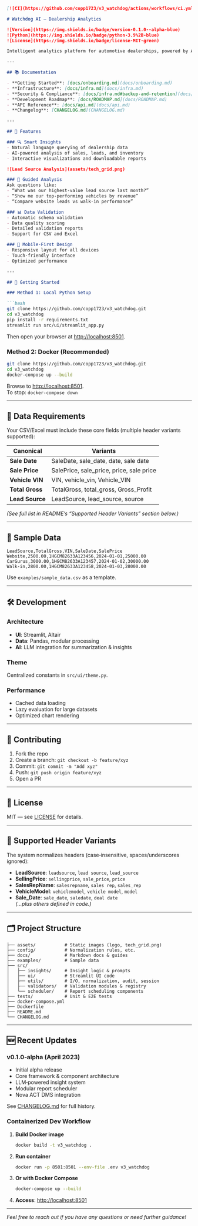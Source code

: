 ```markdown
[![CI](https://github.com/copp1723/v3_watchdog/actions/workflows/ci.yml/badge.svg)](https://github.com/copp1723/v3_watchdog/actions/workflows/ci.yml)

# Watchdog AI – Dealership Analytics

![Version](https://img.shields.io/badge/version-0.1.0--alpha-blue)  
![Python](https://img.shields.io/badge/python-3.9%2B-blue)  
![License](https://img.shields.io/badge/license-MIT-green)

Intelligent analytics platform for automotive dealerships, powered by AI.

---

## 📚 Documentation

- **Getting Started**: [docs/onboarding.md](docs/onboarding.md)  
- **Infrastructure**: [docs/infra.md](docs/infra.md)  
- **Security & Compliance**: [docs/infra.md#backup-and-retention](docs/infra.md#backup-and-retention)  
- **Development Roadmap**: [docs/ROADMAP.md](docs/ROADMAP.md)  
- **API Reference**: [docs/api.md](docs/api.md)  
- **Changelog**: [CHANGELOG.md](CHANGELOG.md)  

---

## 🚀 Features

### 🔍 Smart Insights
- Natural language querying of dealership data  
- AI-powered analysis of sales, leads, and inventory  
- Interactive visualizations and downloadable reports  

![Lead Source Analysis](assets/tech_grid.png)

### 💬 Guided Analysis
Ask questions like:  
- “What was our highest-value lead source last month?”  
- “Show me our top-performing vehicles by revenue”  
- “Compare website leads vs walk-in performance”  

### 📊 Data Validation
- Automatic schema validation  
- Data quality scoring  
- Detailed validation reports  
- Support for CSV and Excel  

### 📱 Mobile‑First Design
- Responsive layout for all devices  
- Touch-friendly interface  
- Optimized performance  

---

## 🏁 Getting Started

### Method 1: Local Python Setup

```bash
git clone https://github.com/copp1723/v3_watchdog.git
cd v3_watchdog
pip install -r requirements.txt
streamlit run src/ui/streamlit_app.py
```

Then open your browser at [http://localhost:8501](http://localhost:8501).

### Method 2: Docker (Recommended)

```bash
git clone https://github.com/copp1723/v3_watchdog.git
cd v3_watchdog
docker-compose up --build
```

Browse to [http://localhost:8501](http://localhost:8501).  
To stop: `docker-compose down`

---

## 📂 Data Requirements

Your CSV/Excel must include these core fields (multiple header variants supported):

| Canonical       | Variants                                     |
| --------------- | -------------------------------------------- |
| **Sale Date**   | SaleDate, sale_date, date, sale date         |
| **Sale Price**  | SalePrice, sale_price, price, sale price     |
| **Vehicle VIN** | VIN, vehicle_vin, Vehicle_VIN                |
| **Total Gross** | TotalGross, total_gross, Gross_Profit        |
| **Lead Source** | LeadSource, lead_source, source              |

*(See full list in README’s “Supported Header Variants” section below.)*

---

## 📝 Sample Data

```csv
LeadSource,TotalGross,VIN,SaleDate,SalePrice
Website,2500.00,1HGCM82633A123456,2024-01-01,25000.00
CarGurus,3000.00,1HGCM82633A123457,2024-01-02,30000.00
Walk-in,2800.00,1HGCM82633A123458,2024-01-03,28000.00
```

Use `examples/sample_data.csv` as a template.

---

## 🛠 Development

### Architecture
- **UI**: Streamlit, Altair  
- **Data**: Pandas, modular processing  
- **AI**: LLM integration for summarization & insights  

### Theme
Centralized constants in `src/ui/theme.py`.

### Performance
- Cached data loading  
- Lazy evaluation for large datasets  
- Optimized chart rendering  

---

## 🤝 Contributing

1. Fork the repo  
2. Create a branch: `git checkout -b feature/xyz`  
3. Commit: `git commit -m "Add xyz"`  
4. Push: `git push origin feature/xyz`  
5. Open a PR  

---

## 📜 License

MIT — see [LICENSE](LICENSE) for details.

---

## 🔄 Supported Header Variants

The system normalizes headers (case‑insensitive, spaces/underscores ignored):

- **LeadSource**: `leadsource`, `lead source`, `lead_source`  
- **SellingPrice**: `sellingprice`, `sale_price`, `price`  
- **SalesRepName**: `salesrepname`, `sales rep`, `sales_rep`  
- **VehicleModel**: `vehiclemodel`, `vehicle model`, `model`  
- **Sale_Date**: `sale_date`, `saledate`, `deal date`  
*(…plus others defined in code.)*

---

## 🗂 Project Structure

```
├── assets/           # Static images (logo, tech_grid.png)
├── config/           # Normalization rules, etc.
├── docs/             # Markdown docs & guides
├── examples/         # Sample data
├── src/
│   ├── insights/     # Insight logic & prompts
│   ├── ui/           # Streamlit UI code
│   ├── utils/        # I/O, normalization, audit, session
│   ├── validators/   # Validation modules & registry
│   └── scheduler/    # Report scheduling components
├── tests/            # Unit & E2E tests
├── docker-compose.yml
├── Dockerfile
├── README.md
└── CHANGELOG.md
```

---

## 🆕 Recent Updates

### v0.1.0‑alpha (April 2023)
- Initial alpha release  
- Core framework & component architecture  
- LLM‑powered insight system  
- Modular report scheduler  
- Nova ACT DMS integration  

See [CHANGELOG.md](CHANGELOG.md) for full history.

### Containerized Dev Workflow

1. **Build Docker image**  
   ```bash
   docker build -t v3_watchdog .
   ```
2. **Run container**  
   ```bash
   docker run -p 8501:8501 --env-file .env v3_watchdog
   ```
3. **Or with Docker Compose**  
   ```bash
   docker-compose up --build
   ```
4. **Access**: [http://localhost:8501](http://localhost:8501)  

---

*Feel free to reach out if you have any questions or need further guidance!*